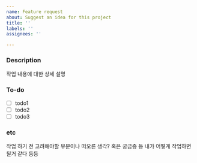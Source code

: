 ```yaml
---
name: Feature request
about: Suggest an idea for this project
title: ''
labels: ''
assignees: ''

---
```


### Description
작업 내용에 대한 상세 설명

### To-do
- [ ] todo1
- [ ] todo2
- [ ] todo3

### etc
작업 하기 전 고려해야할 부분이나 떠오른 생각? 혹은 궁금증 등
내가 어떻게 작업하면 될거 같다 등등
